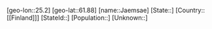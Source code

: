 ﻿---
location: [61.88,25.2]
type: City
tags:
- geo/City


SpocWebEntityId: 31235
isDeleted: false
confidential: public

---
[geo-lon::25.2]
[geo-lat::61.88]
[name::Jaemsae]
[State::]
[Country::[[Finland]]]
[StateId::]
[Population::]
[Unknown::]

